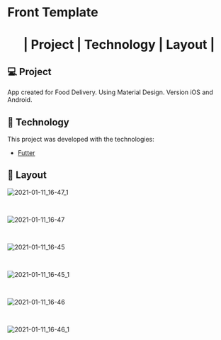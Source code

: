 # Front Template

<!-- markdownlint-capture -->
<h1 align= "center">|  Project  | Technology  | Layout |
 </p>

## 💻 Project

App created for  Food Delivery.
Using Material Design.
Version iOS and Android.

## 🚀 Technology

This project was developed with the  technologies:

- [Futter](https://flutter.dev/)
  
## 🔖 Layout

![2021-01-11_16-47_1](https://user-images.githubusercontent.com/64866875/104230829-dabc4d80-542c-11eb-8dec-4e48ac08d76d.png)

<br>

![2021-01-11_16-47](https://user-images.githubusercontent.com/64866875/104230845-e0199800-542c-11eb-954c-80893402a178.png)

<br>

![2021-01-11_16-45](https://user-images.githubusercontent.com/64866875/104230882-eb6cc380-542c-11eb-87a5-fae7b7d5e137.png)

<br>

![2021-01-11_16-45_1](https://user-images.githubusercontent.com/64866875/104230885-ec055a00-542c-11eb-82da-5cba83c5476c.png)

<br>

![2021-01-11_16-46](https://user-images.githubusercontent.com/64866875/104230889-ec9df080-542c-11eb-9ee9-58f113a0a254.png)

<br>

![2021-01-11_16-46_1](https://user-images.githubusercontent.com/64866875/104230892-ed368700-542c-11eb-82fa-ee1311140645.png)
